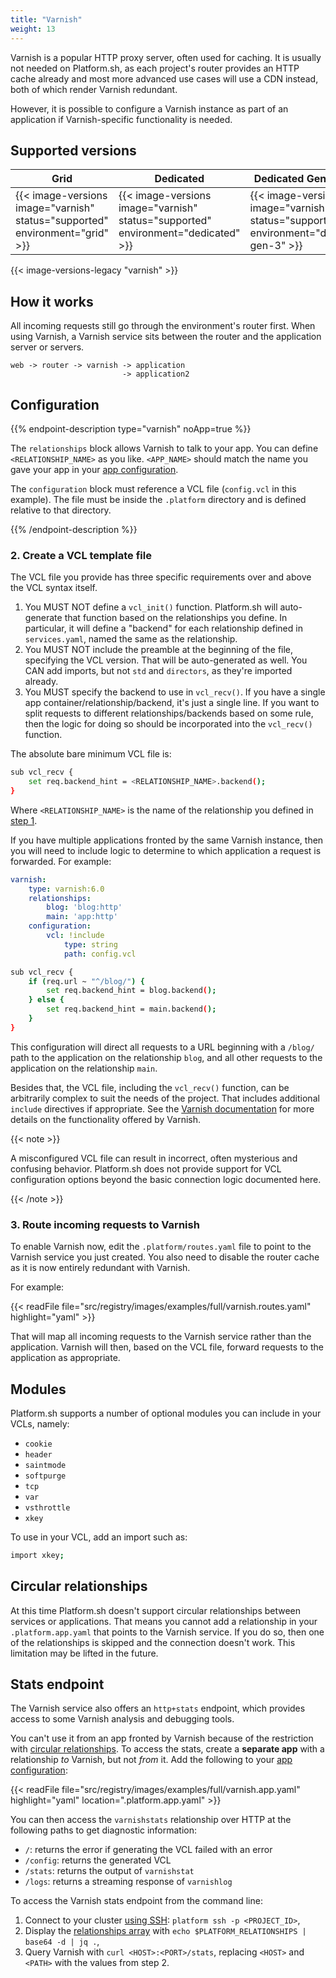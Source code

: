```yaml
---
title: "Varnish"
weight: 13
---
```


Varnish is a popular HTTP proxy server, often used for caching.
It is usually not needed on Platform.sh, as each project's router provides an HTTP cache already and most more advanced use cases will use a CDN instead, both of which render Varnish redundant.

However, it is possible to configure a Varnish instance as part of an application if Varnish-specific functionality is needed.

## Supported versions

| **Grid** | **Dedicated** | **Dedicated Generation 3** |
|----------------------------------|---------------|---------------|
|  {{< image-versions image="varnish" status="supported" environment="grid" >}} | {{< image-versions image="varnish" status="supported" environment="dedicated" >}} | {{< image-versions image="varnish" status="supported" environment="dedicated-gen-3" >}} |

{{< image-versions-legacy "varnish" >}}

## How it works

All incoming requests still go through the environment's router first. When using Varnish, a Varnish service sits between the router and the application server or servers.

```text
web -> router -> varnish -> application
                         -> application2
```

## Configuration

{{% endpoint-description type="varnish" noApp=true %}}

The `relationships` block allows Varnish to talk to your app.
You can define `<RELATIONSHIP_NAME>` as you like.
`<APP_NAME>` should match the name you gave your app in your [app configuration](../create-apps/app-reference.md).

The `configuration` block must reference a VCL file (`config.vcl` in this example).
The file must be inside the `.platform` directory and is defined relative to that directory.

{{% /endpoint-description %}}

### 2. Create a VCL template file

The VCL file you provide has three specific requirements over and above the VCL syntax itself.

1. You MUST NOT define a `vcl_init()` function.
   Platform.sh will auto-generate that function based on the relationships you define.
   In particular, it will define a "backend" for each relationship defined in `services.yaml`,
   named the same as the relationship.
2. You MUST NOT include the preamble at the beginning of the file, specifying the VCL version.
   That will be auto-generated as well.
   You CAN add imports, but not `std` and `directors`, as they're imported already.
3. You MUST specify the backend to use in `vcl_recv()`.
   If you have a single app container/relationship/backend, it's just a single line.
   If you want to split requests to different relationships/backends based on some rule,
   then the logic for doing so should be incorporated into the `vcl_recv()` function.

The absolute bare minimum VCL file is:

```bash {location=".platform/config.vcl"}
sub vcl_recv {
    set req.backend_hint = <RELATIONSHIP_NAME>.backend();
}
```

Where `<RELATIONSHIP_NAME>` is the name of the relationship you defined in [step 1](#1-configure-the-service).

If you have multiple applications fronted by the same Varnish instance,
then you will need to include logic to determine to which application a request is forwarded.
For example:

```yaml {location=".platform/services.yaml"}
varnish:
    type: varnish:6.0
    relationships:
        blog: 'blog:http'
        main: 'app:http'
    configuration:
        vcl: !include
            type: string
            path: config.vcl
```

```bash {location=".platform/config.vcl"}
sub vcl_recv {
    if (req.url ~ "^/blog/") {
        set req.backend_hint = blog.backend();
    } else {
        set req.backend_hint = main.backend();
    }
}
```

This configuration will direct all requests to a URL beginning with a `/blog/` path to the application on the relationship `blog`,
and all other requests to the application on the relationship `main`.

Besides that, the VCL file, including the `vcl_recv()` function, can be arbitrarily complex to suit the needs of the project.
That includes additional `include` directives if appropriate.
See the [Varnish documentation](https://varnish-cache.org/docs/index.html) for more details on the functionality offered by Varnish.

{{< note >}}

A misconfigured VCL file can result in incorrect, often mysterious and confusing behavior.
Platform.sh does not provide support for VCL configuration options beyond the basic connection logic documented here.

{{< /note >}}

### 3. Route incoming requests to Varnish

To enable Varnish now, edit the `.platform/routes.yaml` file to point to the Varnish service you just created.
You also need to disable the router cache as it is now entirely redundant with Varnish.

For example:

{{< readFile file="src/registry/images/examples/full/varnish.routes.yaml" highlight="yaml" >}}

That will map all incoming requests to the Varnish service rather than the application.
Varnish will then, based on the VCL file, forward requests to the application as appropriate.

## Modules

Platform.sh supports a number of optional modules you can include in your VCLs, namely:

* `cookie`
* `header`
* `saintmode`
* `softpurge`
* `tcp`
* `var`
* `vsthrottle`
* `xkey`

To use in your VCL, add an import such as:

```bash
import xkey;
```

## Circular relationships

At this time Platform.sh doesn't support circular relationships between services or applications.
That means you cannot add a relationship in your `.platform.app.yaml` that points to the Varnish service.
If you do so, then one of the relationships is skipped and the connection doesn't work.
This limitation may be lifted in the future.

## Stats endpoint

The Varnish service also offers an `http+stats` endpoint,
which provides access to some Varnish analysis and debugging tools.

You can't use it from an app fronted by Varnish because of the restriction with [circular relationships](#circular-relationships).
To access the stats, create a **separate app** with a relationship *to* Varnish, but not *from* it.
Add the following to your [app configuration](../create-apps/app-reference.md):

{{< readFile file="src/registry/images/examples/full/varnish.app.yaml" highlight="yaml" location=".platform.app.yaml" >}}

You can then access the `varnishstats` relationship over HTTP at the following paths to get diagnostic information:

* `/`: returns the error if generating the VCL failed with an error
* `/config`: returns the generated VCL
* `/stats`: returns the output of `varnishstat`
* `/logs`: returns a streaming response of `varnishlog`

To access the Varnish stats endpoint from the command line:

1. Connect to your cluster [using SSH](../development/ssh/_index.md): `platform ssh -p <PROJECT_ID>`,
2. Display the [relationships array](../create-apps/app-reference.md#relationships) with `echo $PLATFORM_RELATIONSHIPS | base64 -d | jq .`,
3. Query Varnish with `curl <HOST>:<PORT>/stats`, replacing `<HOST>` and `<PATH>` with the values from step 2.

